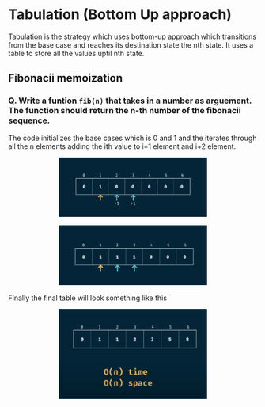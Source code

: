 # Tabulation (Bottom Up approach)
Tabulation is the strategy which uses bottom-up approach which transitions from the base case and reaches its destination state the nth state. It uses a table to store all the values uptil nth state.
<br>

<!-- # Memoization Recipe
1. Make it work.
    * visualize the problem as a tree
    * implement the tree using recursion
    * test it
2. Make it efficient
    * add a memo object 
    * add a base case to return memo values
    * store return values into the memo
<br/> -->

## Fibonacii memoization
### Q. Write a funtion ```fib(n)``` that takes in a number as arguement. The function should return the n-th number of the fibonacii sequence.
The code initializes the base cases which is 0 and 1 and the iterates through all the n elements adding the ith value to i+1 element and i+2 element.
<p align="center">
<img src="./imgs/fibexp1.png" alt="Image" width="300">
</p>
<p align="center">
<img src="./imgs/fibexp2.png" alt="Image" width="300">
</p>
Finally the final table will look something like this
<p align="center">
<img src="./imgs/fib.png" alt="Image" width="300">
</p>

``` 
```
<br/>

<!-- ## Grid-Traveler Problem <br/>
### Q. Say that you are a traveler on a 2D grid. You begin in the top-left corner and your goal is to travel to the bottom-right corner. You may only move down right or left. In how many ways can you travel to the goal on a grid with dimensions m*n? <br/>
So, the ques can be soved easily with a time-complexity of O(n+m) using the memoization technique. We will store the grids that we have already calculated in a HashMap and use them to calculate the no. of ways of the bigger grids eg. for a  2,3 grid given in the image we can see that there are many grids that are repeating for eg. (1,2) so we can calculate the no. of ways of that grid once and store it in the HashMap. This method brings down the complexity from O(2^(n*m)) to O(n+m).
<p align="center">
<img src="./imgs/gt.png" alt="Image" width="300">
</p>

The hashMap will look something like this
```
d{
    "1,2": 1
}
```
<br/>

## CanSum Memoization
### Q. Write a function ```canSum(targeSum, numbers)``` that takes in a targetSum and an array of numbers as arguements.
The function should return boolean indicating true wether or not it is possible to generate the targetSum using numbers from the array. <br/><br/>
You may use an element of the array as many times as needed. <br/><br/>You may assume that all input numbers are non-negative.

<br/>

## HowSum Memoization
### Q. Write a function ```howSum(howSum, numbers)``` that takes in a targetSum and an array of numbers as arguements.
The function should return an array containing any combination of elemnts that add up to exactly the targetSum. If there is no combination that adds up to the targetSum, then return null.
So, as you can see using the memoization the time-complexity changes from O((n^m)*m), so here the time-complexity is (n^m)*m because the number of recursion calls = n^m and the it takes m-time to copy the old list and add an new element to O(n*m^2 ), here the it takes only n*m recursion calls and space complexity changed from O(m) to O(m^2), here m^2 is because the HashMap holds m keys with a list.

<br/>

## BestSum Memoization
### Q. Write a function ```bestSum(howSum, numbers)``` that takes in a targetSum and an array of numbers as arguements.
The function returns the shortest combination of numbers that add up to exactly the targetSum.


<br/>

## canConstruct Memoization
### Q. Write a function ```canConstruct(target, a)``` that takes in a target string and an array of strings as arguements.
The function should return boolean indicating true wether or not it is possible to generate the target string using the array of strings.
So the time-complexity of the code without using memoization is O((n^m)*m) and space complexity is O(m^2). After using meoization the time-complexity changes to O((n*m)*m) and space-complexity remains the same.
<br/>

## countConstruct Memoization
### Q. Write a function ```countConstruct(target, a)``` that takes in a target string and an array of strings as arguements.
The function should return the number of ways that the target can be constructed by concatenating elements of the array of elements.
So the time-complexity of the code without using memoization is O((n^m)*m) and space complexity is O(m^2). After using meoization the time-complexity changes to O((n*m)*m) and space-complexity remains the same.
<br/>

## allConstruct Memoization
### Q. Write a function ```allConstruct(target, a)``` that takes in a target string and an array of strings as arguements.
The function should return all the ways that the target can be constructed by concatenating elements of the array of elements.
<p align="center">
<img src="./imgs/allconstruct.png" alt="Image" width="300">
</p>
Let m be the height of the tree and n be the no. of elements in the array. So the total no. of combinations will be equal to n^m. So, we'll have n^m sub-arrays as output. So the time-complexity will be O(n^m) and space complexity will be O(m). -->